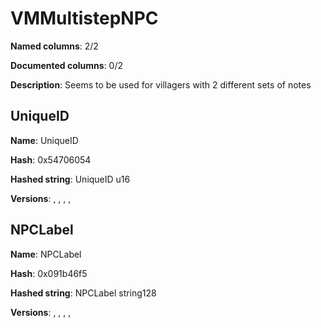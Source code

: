 # VMMultistepNPC
**Named columns**: 2/2

**Documented columns**: 0/2

**Description**: Seems to be used for villagers with 2 different sets of notes
## UniqueID

**Name**: UniqueID

**Hash**: 0x54706054

**Hashed string**: UniqueID u16

**Versions**: , , , , 

## NPCLabel

**Name**: NPCLabel

**Hash**: 0x091b46f5

**Hashed string**: NPCLabel string128

**Versions**: , , , , 

